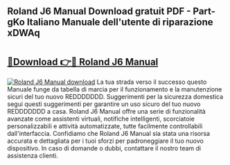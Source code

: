 ## Roland J6 Manual Download gratuit PDF - Part-gKo Italiano Manuale dell'utente di riparazione xDWAq

# <h2><a href="http://dfdnwn.blite.top/?on=Roland+J6+Manual">🔗Download 👉🔴 Roland J6 Manual</a></h2>

[![Roland J6 Manual download](https://i.imgur.com/lujVjoI.png)](http://dfdnwn.blite.top/?on=Roland+J6+Manual)
La tua strada verso il successo questo Manuale funge da tabella di marcia per il funzionamento e la manutenzione sicuri del tuo nuovo REDDDDDDD. Suggerimenti per la sicurezza domestica segui questi suggerimenti per garantire un uso sicuro del tuo nuovo REDDDDDDD a casa. Roland J6 Manual offre una serie di funzionalità avanzate come assistenti virtuali, notifiche intelligenti, scorciatoie personalizzabili e attività automatizzate, tutte facilmente controllabili dall'interfaccia. Confidiamo che Roland J6 Manual sia stata una risorsa accurata e dettagliata per i tuoi sforzi per padroneggiare il tuo nuovo dispositivo. In caso di domande o dubbi, contattare il nostro team di assistenza clienti.

